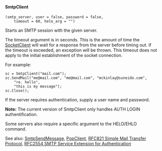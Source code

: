#### SmtpClient

``` suneido
(smtp_server, user = false, password = false, 
    timeout = 60, helo_arg = "")
```

Starts an SMTP session with the given server.

The timeout argument is in seconds.  This is the amount of time the [SocketClient](<../SocketClient/SocketClient.md>) will wait for a response from the server before timing out. If the timeout is exceeded, an exception will be thrown. This timeout does not apply to the initial establishment of the socket connection.

For example:

``` suneido
sc = SmtpClient("mail.com");
sc.SendMail("me@mail.com", "me@mail.com", "mckinlay@suneido.com",
    "re. hello",
    "this is my message");
sc.Close();
```

If the server requires authentication, supply a user name and password.

**Note:** The current version of SmtpClient only handles AUTH LOGIN authentification.

Some servers also require a specific argument to the HELO/EHLO command.

See also: [SmtpSendMessage](<../SmtpSendMessage.md>), [PopClient](<../PopClient/PopClient.md>),
[RFC821 Simple Mail Transfer Protocol](<http://www.faqs.org/rfcs/rfc821.html>),
[RFC2554 SMTP Service Extension for Authentication](<http://www.faqs.org/rfcs/rfc2554.html>)